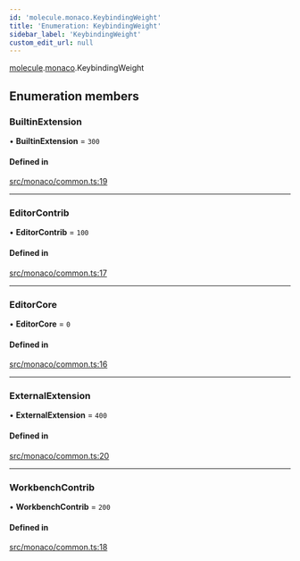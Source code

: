 ```yaml
---
id: 'molecule.monaco.KeybindingWeight'
title: 'Enumeration: KeybindingWeight'
sidebar_label: 'KeybindingWeight'
custom_edit_url: null
---
```


[molecule](../namespaces/molecule).[monaco](../namespaces/molecule.monaco).KeybindingWeight

## Enumeration members

### BuiltinExtension

• **BuiltinExtension** = `300`

#### Defined in

[src/monaco/common.ts:19](https://github.com/DTStack/molecule/blob/b5324fcf/src/monaco/common.ts#L19)

---

### EditorContrib

• **EditorContrib** = `100`

#### Defined in

[src/monaco/common.ts:17](https://github.com/DTStack/molecule/blob/b5324fcf/src/monaco/common.ts#L17)

---

### EditorCore

• **EditorCore** = `0`

#### Defined in

[src/monaco/common.ts:16](https://github.com/DTStack/molecule/blob/b5324fcf/src/monaco/common.ts#L16)

---

### ExternalExtension

• **ExternalExtension** = `400`

#### Defined in

[src/monaco/common.ts:20](https://github.com/DTStack/molecule/blob/b5324fcf/src/monaco/common.ts#L20)

---

### WorkbenchContrib

• **WorkbenchContrib** = `200`

#### Defined in

[src/monaco/common.ts:18](https://github.com/DTStack/molecule/blob/b5324fcf/src/monaco/common.ts#L18)
